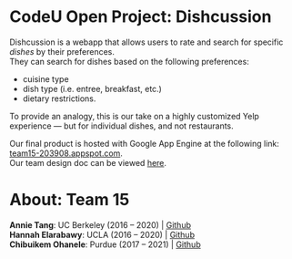 # CodeU Open Project: Dishcussion
Dishcussion is a webapp that allows users to rate and search for specific _dishes_ by their preferences. 
<br>
They can search for dishes based on the following preferences:
* cuisine type
* dish type (i.e. entree, breakfast, etc.)
* dietary restrictions.

To provide an analogy, this is our take on a highly customized Yelp experience — but for individual dishes, and not restaurants.
<br>

Our final product is hosted with Google App Engine at the following link: [team15-203908.appspot.com](https://team15-203908.appspot.com/).
<br>
Our team design doc can be viewed [here](https://docs.google.com/document/d/12A13MtuR3KmAVc6ELorekBRwj-6_b21VnjEBKi_8QZc/edit?usp=sharing).

# About: Team 15
**Annie Tang**:        UC Berkeley (2016 – 2020)    | [Github](https://github.com/anniewtang) <br>
**Hannah Elarabawy**:  UCLA (2016 – 2020)           | [Github](https://github.com/helarabawy) <br>
**Chibuikem Ohanele**: Purdue (2017 – 2021)         | [Github](https://github.com/chibuikemohanele) <br>
